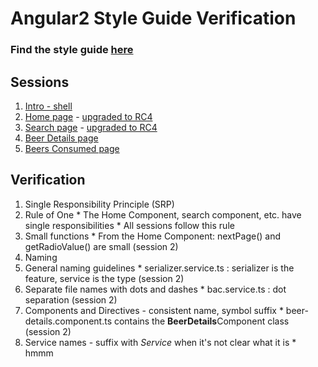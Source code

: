 # Angular2 Style Guide Verification
### Find the style guide [here](https://angular.io/docs/ts/latest/guide/style-guide.html)

## Sessions

1. [Intro - shell](http://plnkr.co/edit/PNagJuu0kuSdtQVVILPP?p=preview)
1. [Home page](https://plnkr.co/edit/CkaUN4?p=preview) - [upgraded to RC4](http://plnkr.co/edit/DDjowr23cqbiygwuttn9?p=preview)
1. [Search page](https://plnkr.co/edit/20ssm8OyGxC9JpHLIcjQ?p=preview) - [upgraded to RC4](http://plnkr.co/edit/zRd8hCYzothzrzwWYlC6?p=preview)
1. [Beer Details page](http://plnkr.co/edit/ETPUC6FXi0m1LdQP0rln?p=preview)
1. [Beers Consumed page](http://plnkr.co/edit/iCzPdA7PQEgS0bRhYgP3?p=preview)

## Verification

1. Single Responsibility Principle (SRP)
  1. Rule of One
    * The Home Component, search component, etc. have single responsibilities
    * All sessions follow this rule
  1. Small functions
    * From the Home Component: nextPage() and getRadioValue() are small (session 2)
1. Naming
  1. General naming guidelines
    * serializer.service.ts : serializer is the feature, service is the type (session 2)
  1. Separate file names with dots and dashes
    * bac.service.ts : dot separation (session 2)
  1. Components and Directives - consistent name, symbol suffix
    * beer-details.component.ts contains the **BeerDetails**Component class (session 2)
  1. Service names - suffix with *Service* when it's not clear what it is
    * hmmm
